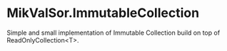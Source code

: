 # MikValSor.ImmutableCollection
Simple and small implementation of Immutable Collection build on top of ReadOnlyCollection&lt;T>.
